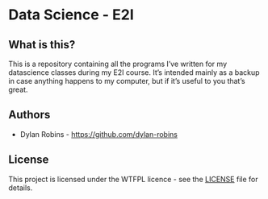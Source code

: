 # Data Science - E2I

## What is this?

This is a repository containing all the programs I’ve written for my datascience classes during my E2I course. It’s intended mainly as a backup in case anything happens to my computer, but if it’s useful to you that’s great.

## Authors

- Dylan Robins - https://github.com/dylan-robins

## License

This project is licensed under the WTFPL licence - see the [LICENSE](https://github.com/dylan-robins/datascience_E2I/blob/master/LICENCE) file for details.